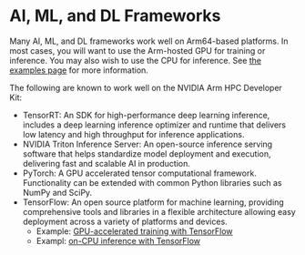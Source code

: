 # AI, ML, and DL Frameworks

Many AI, ML, and DL frameworks work well on Arm64-based platforms.  In most cases, you will want to use the Arm-hosted GPU for training or inference.  You may also wish to use the CPU for inference.  See [the examples page](../examples/examples.md) for more information.

The following are known to work well on the NVIDIA Arm HPC Developer Kit:
 * TensorRT: An SDK for high-performance deep learning inference, includes a deep learning inference optimizer and runtime that delivers low latency and high throughput for inference applications.
 * NVIDIA Triton Inference Server: An open-source inference serving software that helps standardize model deployment and execution, delivering fast and scalable AI in production.
 * PyTorch: A GPU accelerated tensor computational framework. Functionality can be extended with common Python libraries such as NumPy and SciPy.
 * TensorFlow: An open source platform for machine learning, providing comprehensive tools and libraries in a flexible architecture allowing easy deployment across a variety of platforms and devices.  
   * Example: [GPU-accelerated training with TensorFlow](../examples/tensorflow-gpu.md) 
   * Exampl: [on-CPU inference with TensorFlow](../examples/tensorflow-cpu.md)